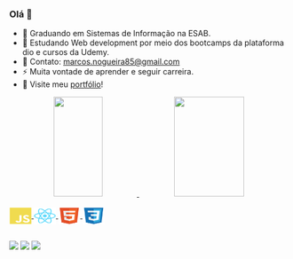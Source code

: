 ### Olá 👋

- 🔭 Graduando em Sistemas de Informação na ESAB.
- 🌱 Estudando Web development por meio dos bootcamps da plataforma dio e cursos da Udemy.
- 💬 Contato: marcos.nogueira85@gmail.com
- ⚡ Muita vontade de aprender e seguir carreira.
- 📱  Visite meu <a href="https://marcosmatos.net.br" target="_blank">portfólio</a>!

<div align="center">
  <a href="https://github.com/NogueiraMatos">
  <img height="180em" img width="42%" src="https://github-readme-stats.vercel.app/api?username=NogueiraMatos&show_icons=true&theme=dracula&include_all_commits=true&count_private=true"/>
  <img height="180em" img width="50%" src="https://github-readme-stats.vercel.app/api/top-langs/?username=NogueiraMatos&layout=compact&langs_count=7&theme=dracula"/>
</div>
<div style="display: inline_block"><br>
  <img align="center" alt="Js" height="30" width="40" src="https://raw.githubusercontent.com/devicons/devicon/master/icons/javascript/javascript-plain.svg">
  <img align="center" alt="React" height="30" width="40" src="https://raw.githubusercontent.com/devicons/devicon/master/icons/react/react-original.svg">
  <img align="center" alt="HTML" height="30" width="40" src="https://raw.githubusercontent.com/devicons/devicon/master/icons/html5/html5-original.svg">
  <img align="center" alt="CSS" height="30" width="40" src="https://raw.githubusercontent.com/devicons/devicon/master/icons/css3/css3-original.svg">
</div>

##

  <div>
  <a href="https://www.instagram.com/marcosnogmatos/" target="_blank"><img src="https://img.shields.io/badge/-Instagram-%23E4405F?style=for-the-badge&logo=instagram&logoColor=white" target="_blank"></a>
  <a href = "mailto:marcos.nogueira85@gmail.com"><img src="https://img.shields.io/badge/-Gmail-%23333?style=for-the-badge&logo=gmail&logoColor=white" target="_blank"></a>
  <a href="https://www.linkedin.com/in/marcos-matos-81a178235/" target="_blank"><img src="https://img.shields.io/badge/-LinkedIn-%230077B5?style=for-the-badge&logo=linkedin&logoColor=white" target="_blank"></a> 
</div>
